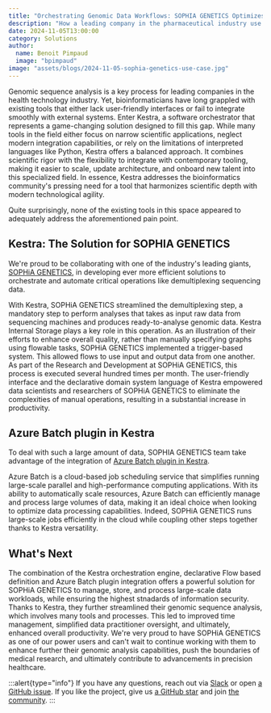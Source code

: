 ```yaml
---
title: "Orchestrating Genomic Data Workflows: SOPHIA GENETICS Optimizes Operations with Kestra"
description: "How a leading company in the pharmaceutical industry use Kestra to orchestrate genomic data workflows?"
date: 2024-11-05T13:00:00
category: Solutions
author:
  name: Benoit Pimpaud
  image: "bpimpaud"
image: "assets/blogs/2024-11-05-sophia-genetics-use-case.jpg"
---
```


Genomic sequence analysis is a key process for leading companies in the health technology industry. Yet, bioinformaticians have long grappled with existing tools that either lack user-friendly interfaces or fail to integrate smoothly with external systems. Enter Kestra, a software orchestrator that represents a game-changing solution designed to fill this gap. While many tools in the field either focus on narrow scientific applications, neglect modern integration capabilities, or rely on the limitations of interpreted languages like Python, Kestra offers a balanced approach. It combines scientific rigor with the flexibility to integrate with contemporary tooling, making it easier to scale, update architecture, and onboard new talent into this specialized field. In essence, Kestra addresses the bioinformatics community's pressing need for a tool that harmonizes scientific depth with modern technological agility.

Quite surprisingly, none of the existing tools in this space appeared to adequately address the aforementioned pain point.


## Kestra: The Solution for SOPHIA GENETICS

We're proud to be collaborating with one of the industry's leading giants, [SOPHiA GENETICS](https://www.sophiagenetics.com), in developing ever more efficient solutions to orchestrate and automate critical operations like demultiplexing sequencing data.

With Kestra, SOPHiA GENETICS streamlined the demultiplexing step, a mandatory step to perform analyses that takes as input raw data from sequencing machines and produces ready-to-analyse genomic data. Kestra Internal Storage plays a key role in this operation. As an illustration of their efforts to enhance overall quality, rather than manually specifying graphs using flowable tasks, SOPHiA GENETICS implemented a trigger-based system. This allowed flows to use input and output data from one another. As part of the Research and Development at SOPHiA GENETICS, this process is executed several hundred times per month. The user-friendly interface and the declarative domain system language of Kestra empowered data scientists and researchers of SOPHiA GENETICS to eliminate the complexities of manual operations, resulting in a substantial increase in productivity.

## Azure Batch plugin in Kestra

To deal with such a large amount of data, SOPHIA GENETICS team take advantage of the integration of [Azure Batch plugin in Kestra](/plugins/plugin-azure).

Azure Batch is a cloud-based job scheduling service that simplifies running large-scale parallel and high-performance computing applications. With its ability to automatically scale resources, Azure Batch can efficiently manage and process large volumes of data, making it an ideal choice when looking to optimize data processing capabilities. Indeed, SOPHiA GENETICS runs large-scale jobs efficiently in the cloud while coupling other steps together thanks to Kestra versatility.


## What's Next

The combination of the Kestra orchestration engine, declarative Flow based definition and Azure Batch plugin integration offers a powerful solution for SOPHiA GENETICS to manage, store, and process large-scale data workloads, while ensuring the highest stnadards of information security. Thanks to Kestra, they further streamlined their genomic sequence analysis, which involves many tools and processes. This led to improved time management, simplified data practitioner oversight, and ultimately, enhanced overall productivity. We're very proud to have SOPHiA GENETICS as one of our power users and can't wait to continue working with them to enhance further their genomic analysis capabilities, push the boundaries of medical research, and ultimately contribute to advancements in precision healthcare.


:::alert{type="info"}
If you have any questions, reach out via [Slack](https://kestra.io/slack) or open [a GitHub issue](https://github.com/kestra-io/kestra).
If you like the project, give us [a GitHub star](https://github.com/kestra-io/kestra) and join [the community](https://kestra.io/slack).
:::
